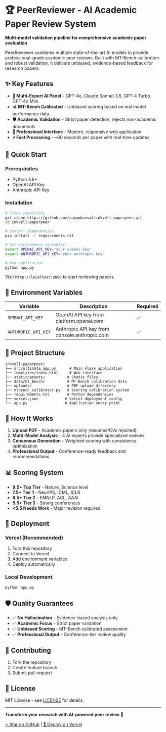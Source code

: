 # 🏆 PeerReviewer - AI Academic Paper Review System

**Multi-model validation pipeline for comprehensive academic paper evaluation**

PeerReviewer combines multiple state-of-the-art AI models to provide professional-grade academic peer reviews. Built with MT-Bench calibration and robust validation, it delivers unbiased, evidence-based feedback for research papers.

## ✨ Key Features

- **🤖 Multi-Expert AI Panel** - GPT-4o, Claude Sonnet 3.5, GPT-4 Turbo, GPT-4o Mini
- **📊 MT-Bench Calibrated** - Unbiased scoring based on real model performance data  
- **🛡️ Academic Validation** - Strict paper detection, rejects non-academic documents
- **🎨 Professional Interface** - Modern, responsive web application
- **⚡ Fast Processing** - ~60 seconds per paper with real-time updates

## 🚀 Quick Start

### Prerequisites
- Python 3.8+
- OpenAI API Key
- Anthropic API Key

### Installation

```bash
# Clone repository
git clone https://github.com/aayambansal/inkvell-paperpeer.git
cd inkvell-paperpeer

# Install dependencies
pip install -r requirements.txt

# Set environment variables
export OPENAI_API_KEY="your-openai-key"
export ANTHROPIC_API_KEY="your-anthropic-key"

# Run application
python app.py
```

Visit `http://localhost:8000` to start reviewing papers.

## 🔧 Environment Variables

| Variable | Description | Required |
|----------|-------------|----------|
| `OPENAI_API_KEY` | OpenAI API key from platform.openai.com | ✅ |
| `ANTHROPIC_API_KEY` | Anthropic API key from console.anthropic.com | ✅ |

## 📁 Project Structure

```
inkvell-paperpeer/
├── src/ultimate_app.py      # Main Flask application
├── templates/index.html     # Web interface
├── static/assets/          # Static files
├── data/mt_bench/          # MT-Bench calibration data
├── uploads/                # PDF upload directory
├── mtbench_calibrator.py   # Scoring calibration system
├── requirements.txt        # Python dependencies
├── vercel.json            # Vercel deployment config
└── app.py                 # Application entry point
```

## 🎯 How It Works

1. **Upload PDF** - Academic papers only (resumes/CVs rejected)
2. **Multi-Model Analysis** - 4 AI experts provide specialized reviews
3. **Consensus Generation** - Weighted scoring with consistency optimization
4. **Professional Output** - Conference-ready feedback and recommendations

## 📊 Scoring System

- **8.5+ Top Tier** - Nature, Science level
- **7.5+ Tier 1** - NeurIPS, ICML, ICLR  
- **6.5+ Tier 2** - EMNLP, ACL, AAAI
- **5.5+ Tier 3** - Strong conferences
- **<5.5 Needs Work** - Major revision required

## 🚀 Deployment

### Vercel (Recommended)
1. Fork this repository
2. Connect to Vercel
3. Add environment variables
4. Deploy automatically

### Local Development
```bash
python app.py
```

## 🛡️ Quality Guarantees

- ✅ **No Hallucination** - Evidence-based analysis only
- ✅ **Academic Focus** - Strict paper validation  
- ✅ **Unbiased Scoring** - MT-Bench calibrated assessment
- ✅ **Professional Output** - Conference-tier review quality

## 🤝 Contributing

1. Fork the repository
2. Create feature branch
3. Submit pull request

## 📜 License

MIT License - see [LICENSE](LICENSE) for details.

---

**Transform your research with AI-powered peer review** 🚀

[⭐ Star on GitHub](https://github.com/aayambansal/inkvell-paperpeer) | [🚀 Deploy on Vercel](https://vercel.com/new)